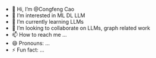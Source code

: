 - 👋 Hi, I’m @Congfeng Cao
- 👀 I’m interested in ML DL LLM
- 🌱 I’m currently learning LLMs
- 💞️ I’m looking to collaborate on LLMs, graph related work
- 📫 How to reach me ...
- 😄 Pronouns: ...
- ⚡ Fun fact: ...

<!---
caocongfeng/caocongfeng is a ✨ special ✨ repository because its `README.md` (this file) appears on your GitHub profile.
You can click the Preview link to take a look at your changes.
--->
